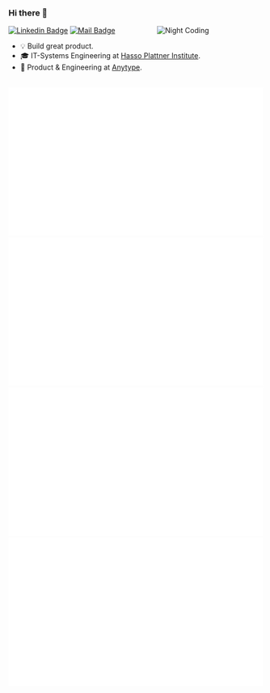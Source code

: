 ### Hi there 👋

<img
  alt="Night Coding"
  src="https://user-images.githubusercontent.com/120120832/231229745-64c9cd3d-b8c6-47b9-ab32-df0235634cdb.gif"
  align="right"
  width="210"
/>

[![Linkedin Badge](https://img.shields.io/badge/-Jannis%20Metrikat-0A66C2?style=flat-square&logo=Linkedin&logoColor=white)](https://www.linkedin.com/in/jmetrikat/)
[![Mail Badge](https://img.shields.io/badge/-jannis.metrikat%40student.hpi.de-D14836?style=flat-square&logo=GMail&logoColor=white)](mailto:jannis.metrikat@student.hpi.de)

- 💡 Build great product.
- 🎓 IT-Systems Engineering at [Hasso Plattner Institute](https://hpi.de/das-hpi/uebersicht.html).
- 🌱 Product & Engineering at [Anytype](https://anytype.io/).

<br />

<div align="center">
    <img
        alt="GitHub Stats"
        src="https://raw.githubusercontent.com/jmetrikat/github-stats/master/generated/overview.svg#gh-light-mode-only"
    />
    <img
        alt="Language Stats"
        src="https://raw.githubusercontent.com/jmetrikat/github-stats/master/generated/languages.svg#gh-light-mode-only"
    />
</div>

<div align="center">
    <img
        alt="GitHub Stats"
        src="https://raw.githubusercontent.com/jmetrikat/github-stats/master/generated/overview.svg#gh-dark-mode-only"
    />
    <img
        alt="Language Stats"
        src="https://raw.githubusercontent.com/jmetrikat/github-stats/master/generated/languages.svg#gh-dark-mode-only"
    />
</div>
